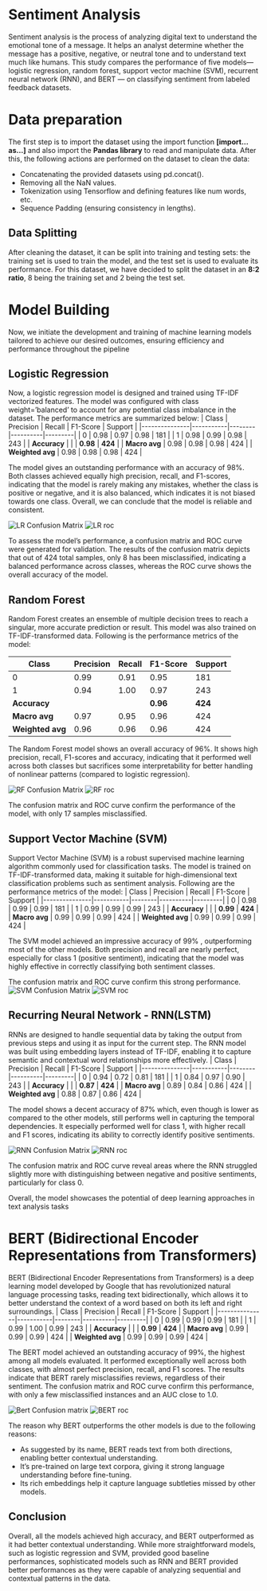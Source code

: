 # Sentiment Analysis

Sentiment analysis is the process of analyzing digital text to understand the emotional tone of a message. It helps an analyst determine whether the message has a positive, negative, or neutral tone and to understand text much like humans. 
This study compares the performance of five models—logistic regression, random forest, support vector machine (SVM), recurrent neural network (RNN), and BERT — on classifying sentiment from labeled feedback datasets.

# Data preparation

The first step is to import the dataset using the import function **[import... as...]** and also import the **Pandas library** to read and manipulate data.
After this, the following actions are performed on the dataset to clean the data:

 - Concatenating the provided datasets using pd.concat().
 - Removing all the NaN values.
 - Tokenization using Tensorflow and defining features like num words, etc.
 - Sequence Padding (ensuring consistency in lengths).
 

## Data Splitting

After cleaning the dataset, it can be split into training and testing sets: the training set is used to train the model, and the test set is used to evaluate its performance.
For this dataset, we have decided to split the dataset in an **8:2 ratio**, 8 being the training set and 2 being the test set.

# Model Building
Now, we initiate the development and training of machine learning models tailored to achieve our desired outcomes, ensuring efficiency and performance throughout the pipeline
## Logistic Regression
Now, a logistic regression model is designed and trained using TF-IDF vectorized features. The model was configured with class weight=’balanced’ to account for any potential class imbalance in the dataset.
The performance metrics are summarized below:
| Class         | Precision | Recall | F1-Score | Support |
|---------------|-----------|--------|----------|---------|
| 0             | 0.98      | 0.97   | 0.98     | 181     |
| 1             | 0.98      | 0.99   | 0.98     | 243     |
| **Accuracy**  |           |        | **0.98** | **424** |
| **Macro avg** | 0.98      | 0.98   | 0.98     | 424     |
| **Weighted avg** | 0.98   | 0.98   | 0.98     | 424     |

The model gives an outstanding performance with an accuracy of 98%.
Both classes achieved equally high precision, recall, and F1-scores, indicating that the model is rarely making any mistakes, whether the class is positive or negative, and it is also balanced, which indicates it is not biased towards one class.
Overall, we can conclude that the model is reliable and consistent.

![LR Confusion Matrix](https://github.com/ArpitaRandive/sentiment-analysis/blob/main/assets/LR%20Confusion%20Matrix.png)
![LR roc](https://github.com/ArpitaRandive/sentiment-analysis/blob/main/assets/LR%20roc.png)

To assess the model’s performance, a confusion matrix and ROC curve were generated for validation. The results of the confusion matrix depicts that out of 424 total samples, only 8 has been misclassified, indicating a balanced performance across classes, whereas the ROC curve shows the overall accuracy of the model.

## Random Forest 
Random Forest creates an ensemble of multiple decision trees to reach a singular, more accurate prediction or result. This model was also trained on TF-IDF-transformed data. Following is the performance metrics of the model:

| Class         | Precision | Recall | F1-Score | Support |
|---------------|-----------|--------|----------|---------|
| 0             | 0.99      | 0.91   | 0.95     | 181     |
| 1             | 0.94      | 1.00   | 0.97     | 243     |
| **Accuracy**  |           |        | **0.96** | **424** |
| **Macro avg** | 0.97      | 0.95   | 0.96     | 424     |
| **Weighted avg** | 0.96   | 0.96   | 0.96     | 424     |

The Random Forest model shows an overall accuracy of 96%.
It shows high precision, recall, F1-scores and accuracy, indicating that it performed well across both classes but sacrifices some interpretability for better handling of nonlinear patterns (compared to logistic regression).

![RF Confusion Matrix](https://github.com/ArpitaRandive/sentiment-analysis/blob/main/assets/Rf%20Confusion%20Matrix.png)
![RF roc](https://github.com/ArpitaRandive/sentiment-analysis/blob/main/assets/RF%20roc.png)

The confusion matrix and ROC curve confirm the performance of the model, with only 17 samples misclassified.

## Support Vector Machine (SVM)
Support Vector Machine (SVM) is a robust supervised machine learning algorithm commonly used for classification tasks. The model is trained on TF-IDF-transformed data, making it suitable for high-dimensional text classification problems such as sentiment analysis.
Following are the performance metrics of the model:
| Class         | Precision | Recall | F1-Score | Support |
|---------------|-----------|--------|----------|---------|
| 0             | 0.98      | 0.99   | 0.99     | 181     |
| 1             | 0.99      | 0.99   | 0.99     | 243     |
| **Accuracy**  |           |        | **0.99** | **424** |
| **Macro avg** | 0.99      | 0.99   | 0.99     | 424     |
| **Weighted avg** | 0.99   | 0.99   | 0.99     | 424     |

The SVM model achieved an impressive accuracy of 99% , outperforming most of the other models. Both precision and recall are nearly perfect, especially for class 1 (positive sentiment), indicating that the model was highly effective in correctly classifying both sentiment classes.

The confusion matrix and ROC curve confirm this strong performance.
![SVM Confusion Matrix](https://github.com/ArpitaRandive/sentiment-analysis/blob/main/assets/SVM%20Confusion%20Matrix.png)
![SVM roc](https://github.com/ArpitaRandive/sentiment-analysis/blob/main/assets/SVM%20roc.png)


## Recurring Neural Network - RNN(LSTM)

RNNs are designed to handle sequential data by taking the output from previous steps and using it as input for the current step.
The RNN model was built using embedding layers instead of TF-IDF, enabling it to capture semantic and contextual word relationships more effectively.
| Class         | Precision | Recall | F1-Score | Support |
|---------------|-----------|--------|----------|---------|
| 0             | 0.94      | 0.72   | 0.81     | 181     |
| 1             | 0.84      | 0.97   | 0.90     | 243     |
| **Accuracy**  |           |        | **0.87** | **424** |
| **Macro avg** | 0.89      | 0.84   | 0.86     | 424     |
| **Weighted avg** | 0.88   | 0.87   | 0.86     | 424     |

The model shows a decent accuracy of 87% which, even though is lower as compared to the other models, still performs well in capturing the temporal dependencies. It especially performed well for class 1, with higher recall and F1 scores, indicating its ability to correctly identify positive sentiments.

![RNN Confusion Matrix](https://github.com/ArpitaRandive/sentiment-analysis/blob/main/assets/RNN%20Confusion%20Matrix.png)
![RNN roc](https://github.com/ArpitaRandive/sentiment-analysis/blob/main/assets/RNN%20roc.png)

The confusion matrix and ROC curve reveal areas where the RNN struggled slightly more with distinguishing between negative and positive sentiments, particularly for class 0. 

Overall, the model showcases the potential of deep learning approaches in text analysis tasks


# BERT (Bidirectional Encoder Representations from Transformers)

BERT (Bidirectional Encoder Representations from Transformers) is a deep learning model developed by Google that has revolutionized natural language processing tasks, reading text bidirectionally, which allows it to better understand the context of a word based on both its left and right surroundings.
| Class         | Precision | Recall | F1-Score | Support |
|---------------|-----------|--------|----------|---------|
| 0             | 0.99      | 0.99   | 0.99     | 181     |
| 1             | 0.99      | 1.00   | 0.99     | 243     |
| **Accuracy**  |           |        | **0.99** | **424** |
| **Macro avg** | 0.99      | 0.99   | 0.99     | 424     |
| **Weighted avg** | 0.99   | 0.99   | 0.99     | 424     |

The BERT model achieved an outstanding accuracy of 99%, the highest among all models evaluated. It performed exceptionally well across both classes, with almost perfect precision, recall, and F1 scores.
The results indicate that BERT rarely misclassifies reviews, regardless of their sentiment.
The confusion matrix and ROC curve confirm this performance, with only a few misclassified instances and an AUC close to 1.0.

![Bert Confusion matrix](https://github.com/ArpitaRandive/sentiment-analysis/blob/main/assets/BERT%20Confusion%20Matrix.png)
![BERT roc](https://github.com/ArpitaRandive/sentiment-analysis/blob/main/assets/BERT%20roc.png)

The reason why BERT outperforms the other models is due to the following reasons:
 - As suggested by its name, BERT reads text from both directions, enabling better contextual understanding.
 - It’s pre-trained on large text corpora, giving it strong language understanding before fine-tuning.
 - Its rich embeddings help it capture language subtleties missed by other models.

## Conclusion

Overall, all the models achieved high accuracy, and BERT outperformed as it had better contextual understanding. While more straightforward models, such as logistic regression and SVM, provided good baseline performances, sophisticated models such as RNN and BERT provided better performances as they were capable of analyzing sequential and contextual patterns in the data.

